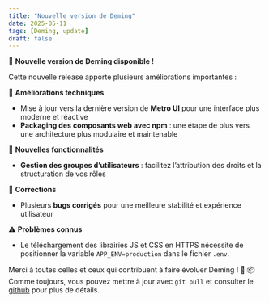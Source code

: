```yaml
---
title: "Nouvelle version de Deming"
date: 2025-05-11
tags: [Deming, update]
draft: false
---
```


🎉 **Nouvelle version de Deming disponible !**

Cette nouvelle release apporte plusieurs améliorations importantes :

🚀 **Améliorations techniques**

* Mise à jour vers la dernière version de **Metro UI** pour une interface plus moderne et réactive
* **Packaging des composants web avec npm** : une étape de plus vers une architecture plus modulaire et maintenable

🔐 **Nouvelles fonctionnalités**

* **Gestion des groupes d’utilisateurs** : facilitez l’attribution des droits et la structuration de vos rôles

🐛 **Corrections**

* Plusieurs **bugs corrigés** pour une meilleure stabilité et expérience utilisateur

⚠️ **Problèmes connus**

* Le téléchargement des librairies JS et CSS en HTTPS nécessite de positionner la variable `APP_ENV=production` dans le fichier `.env`.

Merci à toutes celles et ceux qui contribuent à faire évoluer Deming ! 🙏
📦 Comme toujours, vous pouvez mettre à jour avec `git pull` et consulter le [github](https://github.com/dbarzin/deming) pour plus de détails.
